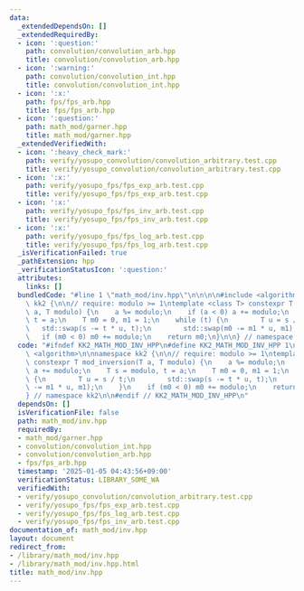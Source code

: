 ```yaml
---
data:
  _extendedDependsOn: []
  _extendedRequiredBy:
  - icon: ':question:'
    path: convolution/convolution_arb.hpp
    title: convolution/convolution_arb.hpp
  - icon: ':warning:'
    path: convolution/convolution_int.hpp
    title: convolution/convolution_int.hpp
  - icon: ':x:'
    path: fps/fps_arb.hpp
    title: fps/fps_arb.hpp
  - icon: ':question:'
    path: math_mod/garner.hpp
    title: math_mod/garner.hpp
  _extendedVerifiedWith:
  - icon: ':heavy_check_mark:'
    path: verify/yosupo_convolution/convolution_arbitrary.test.cpp
    title: verify/yosupo_convolution/convolution_arbitrary.test.cpp
  - icon: ':x:'
    path: verify/yosupo_fps/fps_exp_arb.test.cpp
    title: verify/yosupo_fps/fps_exp_arb.test.cpp
  - icon: ':x:'
    path: verify/yosupo_fps/fps_inv_arb.test.cpp
    title: verify/yosupo_fps/fps_inv_arb.test.cpp
  - icon: ':x:'
    path: verify/yosupo_fps/fps_log_arb.test.cpp
    title: verify/yosupo_fps/fps_log_arb.test.cpp
  _isVerificationFailed: true
  _pathExtension: hpp
  _verificationStatusIcon: ':question:'
  attributes:
    links: []
  bundledCode: "#line 1 \"math_mod/inv.hpp\"\n\n\n\n#include <algorithm>\n\nnamespace\
    \ kk2 {\n\n// require: modulo >= 1\ntemplate <class T> constexpr T mod_inversion(T\
    \ a, T modulo) {\n    a %= modulo;\n    if (a < 0) a += modulo;\n    T s = modulo,\
    \ t = a;\n    T m0 = 0, m1 = 1;\n    while (t) {\n        T u = s / t;\n     \
    \   std::swap(s -= t * u, t);\n        std::swap(m0 -= m1 * u, m1);\n    }\n \
    \   if (m0 < 0) m0 += modulo;\n    return m0;\n}\n\n} // namespace kk2\n\n\n"
  code: "#ifndef KK2_MATH_MOD_INV_HPP\n#define KK2_MATH_MOD_INV_HPP 1\n\n#include\
    \ <algorithm>\n\nnamespace kk2 {\n\n// require: modulo >= 1\ntemplate <class T>\
    \ constexpr T mod_inversion(T a, T modulo) {\n    a %= modulo;\n    if (a < 0)\
    \ a += modulo;\n    T s = modulo, t = a;\n    T m0 = 0, m1 = 1;\n    while (t)\
    \ {\n        T u = s / t;\n        std::swap(s -= t * u, t);\n        std::swap(m0\
    \ -= m1 * u, m1);\n    }\n    if (m0 < 0) m0 += modulo;\n    return m0;\n}\n\n\
    } // namespace kk2\n\n#endif // KK2_MATH_MOD_INV_HPP\n"
  dependsOn: []
  isVerificationFile: false
  path: math_mod/inv.hpp
  requiredBy:
  - math_mod/garner.hpp
  - convolution/convolution_int.hpp
  - convolution/convolution_arb.hpp
  - fps/fps_arb.hpp
  timestamp: '2025-01-05 04:43:56+09:00'
  verificationStatus: LIBRARY_SOME_WA
  verifiedWith:
  - verify/yosupo_convolution/convolution_arbitrary.test.cpp
  - verify/yosupo_fps/fps_exp_arb.test.cpp
  - verify/yosupo_fps/fps_log_arb.test.cpp
  - verify/yosupo_fps/fps_inv_arb.test.cpp
documentation_of: math_mod/inv.hpp
layout: document
redirect_from:
- /library/math_mod/inv.hpp
- /library/math_mod/inv.hpp.html
title: math_mod/inv.hpp
---
```


